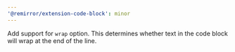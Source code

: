 ```yaml
---
'@remirror/extension-code-block': minor
---
```


Add support for `wrap` option. This determines whether text in the code block will wrap at the end of the line.
